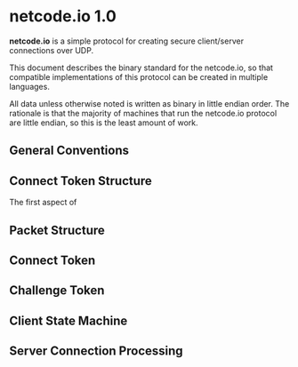 # netcode.io 1.0

**netcode.io** is a simple protocol for creating secure client/server connections over UDP.

This document describes the binary standard for the netcode.io, so that compatible implementations of this protocol can be created in multiple languages.

All data unless otherwise noted is written as binary in little endian order. The rationale is that the majority of machines that run the netcode.io protocol are little endian, so this is the least amount of work.

## General Conventions


## Connect Token Structure

The first aspect of 

## Packet Structure

## Connect Token

## Challenge Token

## Client State Machine

## Server Connection Processing


